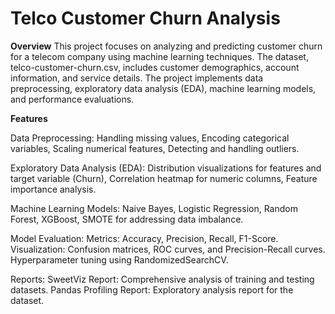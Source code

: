 # Telco Customer Churn Analysis

**Overview**
This project focuses on analyzing and predicting customer churn for a telecom company using machine learning techniques. The dataset, telco-customer-churn.csv, includes customer demographics, account information, and service details. The project implements data preprocessing, exploratory data analysis (EDA), machine learning models, and performance evaluations.

**Features**

Data Preprocessing:
Handling missing values,
Encoding categorical variables,
Scaling numerical features,
Detecting and handling outliers.

Exploratory Data Analysis (EDA):
Distribution visualizations for features and target variable (Churn),
Correlation heatmap for numeric columns,
Feature importance analysis.

Machine Learning Models:
Naive Bayes,
Logistic Regression,
Random Forest,
XGBoost,
SMOTE for addressing data imbalance.

Model Evaluation:
Metrics: Accuracy, Precision, Recall, F1-Score.
Visualization: Confusion matrices, ROC curves, and Precision-Recall curves.
Hyperparameter tuning using RandomizedSearchCV.

Reports:
SweetViz Report: Comprehensive analysis of training and testing datasets.
Pandas Profiling Report: Exploratory analysis report for the dataset.

